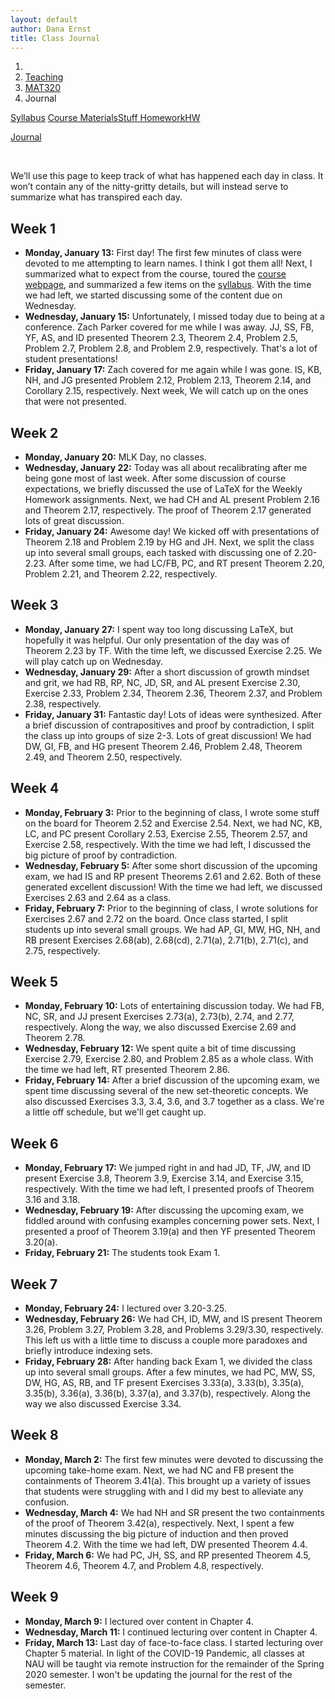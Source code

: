 ```yaml
---
layout: default
author: Dana Ernst
title: Class Journal
---
```


<ol class="breadcrumb">
  <li><a href="/"><i class="fa fa-home"></i></a></li>
  <li><a href="/teaching/">Teaching</a></li>
  <li><a href="/teaching/mat320s20">MAT320</a></li>
  <li class="active">Journal</li>
</ol>

<div class="row">
<div class="col-xs-12">
<div class="btn-group btn-group-justified">
<a class="btn btn-default btn-success" href="{{site.baseurl}}/teaching/mat320s20/syllabus/">Syllabus</a>

<a class="btn btn-default btn-primary" href="{{site.baseurl}}/teaching/mat320s20/materials/">
<span class="hidden-xs">Course Materials</span><span class="visible-xs">Stuff</span>
</a>

<a class="btn btn-default btn-warning" href="{{site.baseurl}}/teaching/mat320s20/homework/">
<span class="hidden-xs">Homework</span><span class="visible-xs">HW</span>
</a>

<a class="btn btn-default btn-info" href="{{site.baseurl}}/teaching/mat320s20/journal/">Journal</a>
</div>
</div>
</div>

<br>

We’ll use this page to keep track of what has happened each day in class. It won’t contain any of the nitty-gritty details, but will instead serve to summarize what has transpired each day.

## Week 1 ##

<ul class="fa-ul">
  <li><i class="fa-li far fa-calendar-check"></i><b>Monday, January 13:</b> First day! The first few minutes of class were devoted to me attempting to learn names. I think I got them all! Next, I summarized what to expect from the course, toured the <a href="{{site.baseurl}}/teaching/mat320s20/">course webpage</a>, and summarized a few items on the <a href="{{site.baseurl}}/teaching/mat320s20/syllabus/">syllabus</a>. With the time we had left, we started discussing some of the content due on Wednesday.</li>
  <li><i class="fa-li far fa-calendar-check"></i><b>Wednesday, January 15:</b> Unfortunately, I missed today due to being at a conference. Zach Parker covered for me while I was away. JJ, SS, FB, YF, AS, and ID presented Theorem 2.3, Theorem 2.4, Problem 2.5, Problem 2.7, Problem 2.8, and Problem 2.9, respectively.  That's a lot of student presentations!</li>
  <li><i class="fa-li far fa-calendar-check"></i><b>Friday, January 17:</b> Zach covered for me again while I was gone.  IS, KB, NH, and JG presented Problem 2.12, Problem 2.13, Theorem 2.14, and Corollary 2.15, respectively. Next week, We will catch up on the ones that were not presented.</li>
</ul>

## Week 2 ##

<ul class="fa-ul">
  <li><i class="fa-li far fa-calendar-check"></i><b>Monday, January 20:</b> MLK Day, no classes.</li>
  <li><i class="fa-li far fa-calendar-check"></i><b>Wednesday, January 22:</b> Today was all about recalibrating after me being gone most of last week. After some discussion of course expectations, we briefly discussed the use of LaTeX for the Weekly Homework assignments.  Next, we had CH and AL present Problem 2.16 and Theorem 2.17, respectively.  The proof of Theorem 2.17 generated lots of great discussion.</li>
  <li><i class="fa-li far fa-calendar-check"></i><b>Friday, January 24:</b> Awesome day!  We kicked off with presentations of Theorem 2.18 and Problem 2.19 by HG and JH.  Next, we split the class up into several small groups, each tasked with discussing one of 2.20-2.23. After some time, we had LC/FB, PC, and RT present Theorem 2.20, Problem 2.21, and Theorem 2.22, respectively.</li>
</ul>

## Week 3 ##

<ul class="fa-ul">
  <li><i class="fa-li far fa-calendar-check"></i><b>Monday, January 27:</b> I spent way too long discussing LaTeX, but hopefully it was helpful.  Our only presentation of the day was of Theorem 2.23 by TF. With the time left, we discussed Exercise 2.25.  We will play catch up on Wednesday.</li>
  <li><i class="fa-li far fa-calendar-check"></i><b>Wednesday, January 29:</b> After a short discussion of growth mindset and grit, we had RB, RP, NC, JD, SR, and AL present Exercise 2.30, Exercise 2.33, Problem 2.34, Theorem 2.36, Theorem 2.37, and Problem 2.38, respectively.</li>
  <li><i class="fa-li far fa-calendar-check"></i><b>Friday, January 31:</b> Fantastic day!  Lots of ideas were synthesized.  After a brief discussion of contrapositives and proof by contradiction, I split the class up into groups of size 2-3.  Lots of great discussion! We had DW, GI, FB, and HG present Theorem 2.46, Problem 2.48, Theorem 2.49, and Theorem 2.50, respectively.</li>
</ul>

## Week 4 ##

<ul class="fa-ul">
  <li><i class="fa-li far fa-calendar-check"></i><b>Monday, February 3:</b> Prior to the beginning of class, I wrote some stuff on the board for Theorem 2.52 and Exercise 2.54.  Next, we had NC, KB, LC, and PC present Corollary 2.53, Exercise 2.55, Theorem 2.57, and Exercise 2.58, respectively. With the time we had left, I discussed the big picture of proof by contradiction.</li>
  <li><i class="fa-li far fa-calendar-check"></i><b>Wednesday, February 5:</b> After some short discussion of the upcoming exam, we had IS and RP present Theorems 2.61 and 2.62.  Both of these generated excellent discussion!  With the time we had left, we discussed Exercises 2.63 and 2.64 as a class.</li>
  <li><i class="fa-li far fa-calendar-check"></i><b>Friday, February 7:</b> Prior to the beginning of class, I wrote solutions for Exercises 2.67 and 2.72 on the board.  Once class started, I split students up into several small groups.  We had AP, GI, MW, HG, NH, and RB present Exercises 2.68(ab), 2.68(cd), 2.71(a), 2.71(b), 2.71(c), and 2.75, respectively.</li>
</ul>

## Week 5 ##

<ul class="fa-ul">
  <li><i class="fa-li far fa-calendar-check"></i><b>Monday, February 10:</b> Lots of entertaining discussion today.  We had FB, NC, SR, and JJ present Exercises 2.73(a), 2.73(b), 2.74, and 2.77, respectively.  Along the way, we also discussed Exercise 2.69 and Theorem 2.78.</li>
  <li><i class="fa-li far fa-calendar-check"></i><b>Wednesday, February 12:</b> We spent quite a bit of time discussing Exercise 2.79, Exercise 2.80, and Problem 2.85 as a whole class.  With the time we had left, RT presented Theorem 2.86.</li>
  <li><i class="fa-li far fa-calendar-check"></i><b>Friday, February 14:</b> After a brief discussion of the upcoming exam, we spent time discussing several of the new set-theoretic concepts.  We also discussed Exercises 3.3, 3.4, 3.6, and 3.7 together as a class. We're a little off schedule, but we'll get caught up.</li>
</ul>

## Week 6 ##

<ul class="fa-ul">
  <li><i class="fa-li far fa-calendar-check"></i><b>Monday, February 17:</b> We jumped right in and had JD, TF, JW, and ID present Exercise 3.8, Theorem 3.9, Exercise 3.14, and Exercise 3.15, respectively.  With the time we had left, I presented proofs of Theorem 3.16 and 3.18.</li>
  <li><i class="fa-li far fa-calendar-check"></i><b>Wednesday, February 19:</b> After discussing the upcoming exam, we fiddled around with confusing examples concerning power sets. Next, I presented a proof of Theorem 3.19(a) and then YF presented Theorem 3.20(a).</li>
  <li><i class="fa-li far fa-calendar-check"></i><b>Friday, February 21:</b> The students took Exam 1.</li>
</ul>

## Week 7 ##

<ul class="fa-ul">
  <li><i class="fa-li far fa-calendar-check"></i><b>Monday, February 24:</b> I lectured over 3.20-3.25.</li>
  <li><i class="fa-li far fa-calendar-check"></i><b>Wednesday, February 26:</b> We had CH, ID, MW, and IS present Theorem 3.26, Problem 3.27, Problem 3.28, and Problems 3.29/3.30, respectively.  This left us with a little time to discuss a couple more paradoxes and briefly introduce indexing sets.</li>
  <li><i class="fa-li far fa-calendar-check"></i><b>Friday, February 28:</b> After handing back Exam 1, we divided the class up into several small groups.  After a few minutes, we had PC, MW, SS, DW, HG, AS, RB, and TF present Exercises 3.33(a), 3.33(b), 3.35(a), 3.35(b), 3.36(a), 3.36(b), 3.37(a), and 3.37(b), respectively.  Along the way we also discussed Exercise 3.34.</li>
</ul>

## Week 8 ##

<ul class="fa-ul">
  <li><i class="fa-li far fa-calendar-check"></i><b>Monday, March 2:</b> The first few minutes were devoted to discussing the upcoming take-home exam.  Next, we had NC and FB present the containments of Theorem 3.41(a). This brought up a variety of issues that students were struggling with and I did my best to alleviate any confusion.</li>
  <li><i class="fa-li far fa-calendar-check"></i><b>Wednesday, March 4:</b> We had NH and SR present the two containments of the proof of Theorem 3.42(a), respectively. Next, I spent a few minutes discussing the big picture of induction and then proved Theorem 4.2.  With the time we had left, DW presented Theorem 4.4.</li>
  <li><i class="fa-li far fa-calendar-check"></i><b>Friday, March 6:</b> We had PC, JH, SS, and RP presented Theorem 4.5, Theorem 4.6, Theorem 4.7, and Problem 4.8, respectively.</li>
</ul>

## Week 9 ##

<ul class="fa-ul">
  <li><i class="fa-li far fa-calendar-check"></i><b>Monday, March 9:</b> I lectured over content in Chapter 4.</li>
  <li><i class="fa-li far fa-calendar-check"></i><b>Wednesday, March 11:</b> I continued lecturing over content in Chapter 4.</li>
  <li><i class="fa-li far fa-calendar-check"></i><b>Friday, March 13:</b> Last day of face-to-face class. I started lecturing over Chapter 5 material. In light of the COVID-19 Pandemic, all classes at NAU will be taught via remote instruction for the remainder of the Spring 2020 semester. I won't be updating the journal for the rest of the semester.</li>
</ul>
